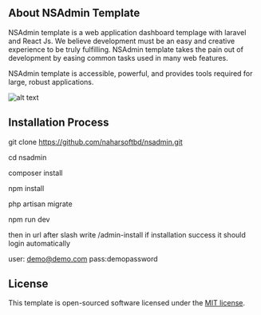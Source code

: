 
## About NSAdmin Template

NSAdmin template is a web application dashboard templage with laravel and React Js. We believe development must be an easy and creative experience to be truly fulfilling. NSAdmin template takes the pain out of development by easing common tasks used in many web features.


NSAdmin template is accessible, powerful, and provides tools required for large, robust applications.

![alt text](https://github.com/[username]/[reponame]/blob/[branch]/logo.png?raw=true)

## Installation Process

 git clone https://github.com/naharsoftbd/nsadmin.git

 cd nsadmin

 composer install

 npm install

 php artisan migrate

 npm run dev

 then in url after slash write /admin-install if installation success it should login automatically

 user: demo@demo.com
 pass:demopassword



## License

This template is open-sourced software licensed under the [MIT license](https://opensource.org/licenses/MIT).
